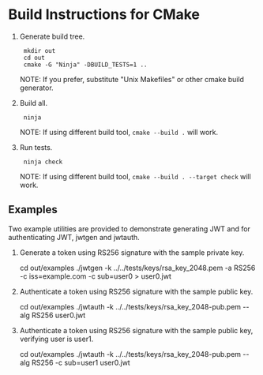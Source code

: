 Build Instructions for CMake
============================

1. Generate build tree.

        mkdir out
        cd out
        cmake -G "Ninja" -DBUILD_TESTS=1 ..

    NOTE: If you prefer, substitute "Unix Makefiles" or other cmake build generator.

2. Build all.

        ninja

    NOTE: If using different build tool, `cmake --build .` will work.

3. Run tests.

        ninja check

    NOTE: If using different build tool, `cmake --build . --target check` will work.

Examples
--------

Two example utilities are provided to demonstrate generating JWT and for
authenticating JWT, jwtgen and jwtauth.

1. Generate a token using RS256 signature with the sample private key.

    cd out/examples
    ./jwtgen -k ../../tests/keys/rsa_key_2048.pem -a RS256 -c iss=example.com -c sub=user0 > user0.jwt

2. Authenticate a token using RS256 signature with the sample public key.

    cd out/examples
    ./jwtauth -k ../../tests/keys/rsa_key_2048-pub.pem --alg RS256 user0.jwt

3. Authenticate a token using RS256 signature with the sample public key, verifying user is user1.

    cd out/examples
    ./jwtauth -k ../../tests/keys/rsa_key_2048-pub.pem --alg RS256 -c sub=user1 user0.jwt

